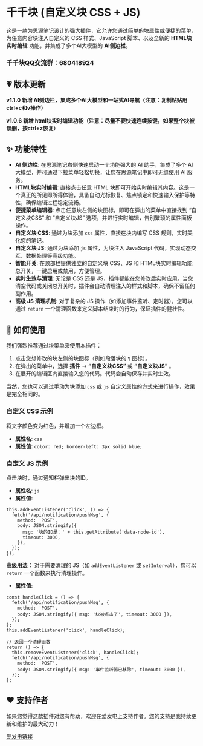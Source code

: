 # 千千块 (自定义块 CSS + JS)

这是一款为思源笔记设计的强大插件，它允许您通过简单的块属性或便捷的菜单，为任意内容块注入自定义的 CSS 样式、JavaScript 脚本、以及全新的 **HTML块实时编辑** 功能，并集成了多个AI大模型的 **AI侧边栏**。

### 千千块QQ交流群：680418924

## 💗 版本更新

**v1.1.0 新增 AI侧边栏，集成多个AI大模型和一站式AI导航（注意：复制粘贴用ctrl+c和v操作）**

**v1.0.6 新增 html块实时编辑功能（注意：尽量不要快速连续按键，如果整个块被误删，按ctrl+z恢复）**

## ✨ 功能特性
- **AI 侧边栏**: 在思源笔记右侧快速启动一个功能强大的 AI 助手，集成了多个 AI大模型，并可通过下拉菜单轻松切换，让您在思源笔记中即可无缝使用 AI 服务。
- **HTML块实时编辑**: 直接点击任意 HTML 块即可开始实时编辑其内容。这是一个真正的所见即所得体验，具备自动光标恢复、焦点锁定和快速输入保护等特性，确保编辑过程稳定流畅。
- **便捷菜单编辑器**: 点击任意块左侧的块图标，即可在弹出的菜单中直接找到 “自定义块CSS” 和 “自定义块JS” 选项，并进行实时编辑，告别繁琐的属性面板操作。
- **自定义块 CSS**: 通过为块添加 `css` 属性，直接在块内编写 CSS 规则，实时美化您的笔记。
- **自定义块 JS**: 通过为块添加 `js` 属性，为块注入 JavaScript 代码，实现动态交互、数据处理等高级功能。
- **智能开关**: 在顶部栏提供独立的自定义块 CSS、JS 和 HTML块实时编辑功能总开关，一键启用或禁用，方便管理。
- **实时生效与清理**: 无论是 CSS 还是 JS，插件都能在您修改后实时应用。当您清空代码或关闭总开关时，插件会自动清理注入的样式和脚本，确保不留任何副作用。
- **高级 JS 清理机制**: 对于复杂的 JS 操作（如添加事件监听、定时器），您可以通过 `return` 一个清理函数来定义脚本结束时的行为，保证插件的健壮性。

## 🚀 如何使用

我们强烈推荐通过块菜单来使用本插件：

1. 点击您想修改的块左侧的块图标（例如段落块的 `¶` 图标）。
2. 在弹出的菜单中，选择 **插件** -\>  **“自定义块CSS”**  或  **“自定义块JS”** 。
3. 在展开的编辑区内直接输入您的代码。代码会自动保存并实时生效。

当然，您也可以通过手动为块添加 `css` 或 `js` 自定义属性的方式来进行操作，效果是完全相同的。

### 自定义 CSS 示例

将文字颜色变为红色，并增加一个左边框。

- **属性名**: `css`
- **属性值**: `color: red; border-left: 3px solid blue;`

### 自定义 JS 示例

点击块时，通过通知栏弹出块的ID。

- **属性名**: `js`
- **属性值**:

```
this.addEventListener('click', () => {
  fetch('/api/notification/pushMsg', {
    method: 'POST',
    body: JSON.stringify({
      msg: '块的ID是：' + this.getAttribute('data-node-id'),
      timeout: 3000,
    }),
  });
});
```

**高级用法：**  对于需要清理的 JS（如 `addEventListener` 或 `setInterval`），您可以 `return` 一个函数来执行清理操作。

- **属性值**:

```
const handleClick = () => {
  fetch('/api/notification/pushMsg', {
    method: 'POST',
    body: JSON.stringify({ msg: '块被点击了', timeout: 3000 }),
  });
};
this.addEventListener('click', handleClick);

// 返回一个清理函数
return () => {
  this.removeEventListener('click', handleClick);
  fetch('/api/notification/pushMsg', {
    method: 'POST',
    body: JSON.stringify({ msg: '事件监听器已移除', timeout: 3000 }),
  });
};
```

## ❤️ 支持作者

如果您觉得这款插件对您有帮助，欢迎在爱发电上支持作者。您的支持是我持续更新和维护的最大动力！

[爱发电链接](https://afdian.com/a/QianQian517 "千千块祝你心想事成，好运连连")
